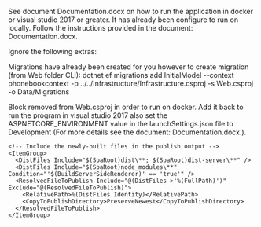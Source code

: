See document Documentation.docx on how to run the application in docker or visual studio 2017 or greater. It has already been configure to run on locally. Follow the instructions provided in the document: Documentation.docx. 

Ignore the following extras:

Migrations have already been created for you however to create migration (from Web folder CLI):
dotnet ef migrations add InitialModel --context phonebookcontext -p ../../Infrastructure/Infrastructure.csproj -s Web.csproj -o Data/Migrations

Block removed from Web.csproj in order to run on docker. Add it back to run the program in visual studio 2017 also set the ASPNETCORE_ENVIRONMENT value in the launchSettings.json file to Development (For more details see the document: Documentation.docx.).

  <Target Name="DebugEnsureNodeEnv" BeforeTargets="Build" Condition=" '$(Configuration)' == 'Debug' And !Exists('$(SpaRoot)node_modules') ">
    <!-- Ensure Node.js is installed -->
    <Exec Command="node --version" ContinueOnError="true">
      <Output TaskParameter="ExitCode" PropertyName="ErrorCode" />
    </Exec>
    <Error Condition="'$(ErrorCode)' != '0'" Text="Node.js is required to build and run this project. To continue, please install Node.js from https://nodejs.org/, and then restart your command prompt or IDE." />
    <Message Importance="high" Text="Restoring dependencies using 'npm'. This may take several minutes..." />
    <Exec WorkingDirectory="$(SpaRoot)" Command="npm install" />
  </Target>

  <Target Name="PublishRunWebpack" AfterTargets="ComputeFilesToPublish">
    <!-- As part of publishing, ensure the JS resources are freshly built in production mode -->
    <Exec WorkingDirectory="$(SpaRoot)" Command="npm install" />
    <Exec WorkingDirectory="$(SpaRoot)" Command="npm run build -- --prod" />
    <Exec WorkingDirectory="$(SpaRoot)" Command="npm run build:ssr -- --prod" Condition=" '$(BuildServerSideRenderer)' == 'true' " />

    <!-- Include the newly-built files in the publish output -->
    <ItemGroup>
      <DistFiles Include="$(SpaRoot)dist\**; $(SpaRoot)dist-server\**" />
      <DistFiles Include="$(SpaRoot)node_modules\**" Condition="'$(BuildServerSideRenderer)' == 'true'" />
      <ResolvedFileToPublish Include="@(DistFiles->'%(FullPath)')" Exclude="@(ResolvedFileToPublish)">
        <RelativePath>%(DistFiles.Identity)</RelativePath>
        <CopyToPublishDirectory>PreserveNewest</CopyToPublishDirectory>
      </ResolvedFileToPublish>
    </ItemGroup>
  </Target>
